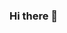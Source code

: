 ### Hi there 👋

<!--
**DavidRihaITConsultant/DavidRihaITConsultant** is a ✨ _special_ ✨ repository because its `README.md` (this file) appears on your GitHub profile.

<img src="https://photos.app.goo.gl/2knNwGKvx8o9j7Mt9" alt="yoast seo" height="288" width="388"/>


Here are some ideas to get you started:

- 🔭 I’m currently working on ...
- 🌱 I’m currently learning ...
- 👯 I’m looking to collaborate on ...
- 🤔 I’m looking for help with ...
- 💬 Ask me about ...
- 📫 How to reach me: ...
- 😄 Pronouns: ...
- ⚡ Fun fact: ...
-->

